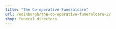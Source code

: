 ```yaml
---
title: "The Co-operative Funeralcare"
url: /edinburgh/the-co-operative-funeralcare-2/
shop: funeral directors
---
```

